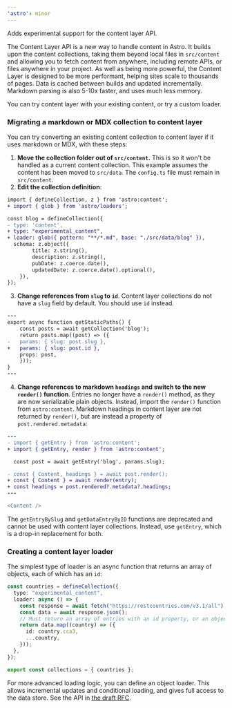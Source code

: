```yaml
---
'astro': minor
---
```


Adds experimental support for the content layer API.

The Content Layer API is a new way to handle content in Astro. It builds upon the content collections, taking them beyond local files in `src/content` and allowing you to fetch content from anywhere, including remote APIs, or files anywhere in your project. As well as being more powerful, the Content Layer is designed to be more performant, helping sites scale to thousands of pages. Data is cached between builds and updated incrementally. Markdown parsing is also 5-10x faster, and uses much less memory.

You can try content layer with your existing content, or try a custom loader.

### Migrating a markdown or MDX collection to content layer

You can try converting an existing content collection to content layer if it uses markdown or MDX, with these steps:

1. **Move the collection folder out of `src/content`.** This is so it won't be handled as a current content collection. This example assumes the content has been moved to `src/data`. The `config.ts` file must remain in `src/content`.
2. **Edit the collection definition**:

```diff
import { defineCollection, z } from 'astro:content';
+ import { glob } from 'astro/loaders';

const blog = defineCollection({
- type: 'content',
+ type: "experimental_content",
+ loader: glob({ pattern: "**/*.md", base: "./src/data/blog" }),	
  schema: z.object({
		title: z.string(),
		description: z.string(),
		pubDate: z.coerce.date(),
		updatedDate: z.coerce.date().optional(),
	}),
});
```

3. **Change references from `slug` to `id`**. Content layer collections do not have a `slug` field by default. You should use `id` instead.

```diff
---
export async function getStaticPaths() {
	const posts = await getCollection('blog');
	return posts.map((post) => ({
-   params: { slug: post.slug },
+   params: { slug: post.id },
    props: post,
	}));
}
---
```

4. **Change references to markdown `headings` and switch to the new `render()` function**. Entries no longer have a `render()` method, as they are now serializable plain objects. Instead, import the `render()` function from `astro:content`. Markdown headings in content layer are not returned by `render()`, but are instead a property of `post.rendered.metadata`: 

```diff
---
- import { getEntry } from 'astro:content';
+ import { getEntry, render } from 'astro:content';

  const post = await getEntry('blog', params.slug);

- const { Content, headings } = await post.render();
+ const { Content } = await render(entry);
+ const headings = post.rendered?.metadata?.headings;
---

<Content />
```

The `getEntryBySlug` and `getDataEntryByID` functions are deprecated and cannot be used with content layer collections. Instead, use `getEntry`, which is a drop-in replacement for both.

### Creating a content layer loader

The simplest type of loader is an async function that returns an array of objects, each of which has an `id`:

```ts
const countries = defineCollection({
  type: "experimental_content",
  loader: async () => {
    const response = await fetch("https://restcountries.com/v3.1/all");
    const data = await response.json();
    // Must return an array of entries with an id property, or an object with IDs as keys and entries as values
    return data.map((country) => ({
      id: country.cca3,
      ...country,
    }));
  },
});

export const collections = { countries };
```

For more advanced loading logic, you can define an object loader. This allows incremental updates and conditional loading, and gives full access to the data store. See the API in [the draft RFC](https://github.com/withastro/roadmap/blob/content-layer/proposals/content-layer.md#loaders).
